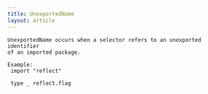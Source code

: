 ```yaml
---
title: UnexportedName
layout: article
---
```

<!-- Copyright 2023 The Go Authors. All rights reserved.
     Use of this source code is governed by a BSD-style
     license that can be found in the LICENSE file. -->

<!-- Code generated by generrordocs.go; DO NOT EDIT. -->

```
UnexportedName occurs when a selector refers to an unexported identifier
of an imported package.

Example:
 import "reflect"

 type _ reflect.flag
```

